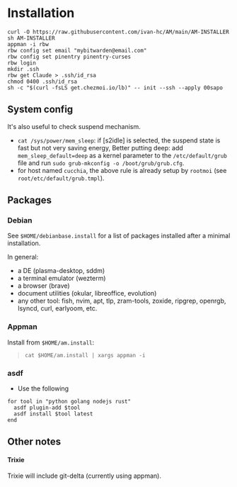 # Installation

```
curl -O https://raw.githubusercontent.com/ivan-hc/AM/main/AM-INSTALLER
sh AM-INSTALLER
appman -i rbw
rbw config set email "mybitwarden@email.com"
rbw config set pinentry pinentry-curses
rbw login
mkdir .ssh
rbw get Claude > .ssh/id_rsa
chmod 0400 .ssh/id_rsa
sh -c "$(curl -fsLS get.chezmoi.io/lb)" -- init --ssh --apply 00sapo
```

## System config

It's also useful to check suspend mechanism.

- `cat /sys/power/mem_sleep`: if [s2idle] is selected, the suspend state is fast but not very saving energy, Better putting deep: add `mem_sleep_default=deep` as a kernel parameter to the `/etc/default/grub` file and run `sudo grub-mkconfig -o /boot/grub/grub.cfg`.
- for host named `cucchia`, the above rule is already setup by `rootmoi` (see `root/etc/default/grub.tmpl`).

## Packages

### Debian

See `$HOME/debianbase.install` for a list of packages installed after a minimal installation.

In general:

- a DE (plasma-desktop, sddm)
- a terminal emulator (wezterm)
- a browser (brave)
- document utilities (okular, libreoffice, evolution)
- any other tool: fish, nvim, apt, tlp, zram-tools, zoxide, ripgrep, openrgb, lsyncd, curl, earlyoom, etc.

### Appman

Install from `$HOME/am.install`:
> `cat $HOME/am.install | xargs appman -i`

### asdf

- Use the following

```fish
for tool in "python golang nodejs rust"
  asdf plugin-add $tool
  asdf install $tool latest
end
```

## Other notes

#### Trixie

Trixie will include git-delta (currently using appman).

